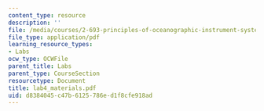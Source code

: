 ```yaml
---
content_type: resource
description: ''
file: /media/courses/2-693-principles-of-oceanographic-instrument-systems-sensors-and-measurements-13-998-spring-2004/d8384045c47b6125786ed1f8cfe918ad_lab4_materials.pdf
file_type: application/pdf
learning_resource_types:
- Labs
ocw_type: OCWFile
parent_title: Labs
parent_type: CourseSection
resourcetype: Document
title: lab4_materials.pdf
uid: d8384045-c47b-6125-786e-d1f8cfe918ad
---
```

